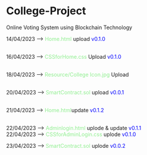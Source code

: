 # College-Project
Online Voting System using Blockchain Technology

14/04/2023 --> <span style="color:lightgreen">Home.html</span> upload <span style="color:blue">v0.1.0</span> <br><br>

16/04/2023 --><span style="color:lightgreen"> CSSforHome.css</span> Upload <span style="color:blue">v0.1.0</span><br><br>

18/04/2023 --> <span style="color:lightgreen">Resource/College Icon.jpg</span> Upload <br><br>

20/04/2023 --> <span style="color:lightgreen">SmartContract.sol</span> upload <span style="color:blue">v0.0.1</span> <br><br>

21/04/2023 --> <span style="color:lightgreen">Home.html</span>update <span style="color:blue">v0.1.2</span> <br><br>

22/04/2023 --> <span style="color:lightgreen">Adminlogin.html</span> uplode & update <span style="color:blue">v0.1.1</span> <br>
22/04/2023 --> <span style="color:lightgreen">CSSforAdminLogin.css</span> uplode <span style="color:blue">v0.1.0</span> <br>

23/04/2023 --> <span style="color:lightgreen">SmartContract.sol</span> uplode <span style="color:blue">v0.0.2</span> <br>
